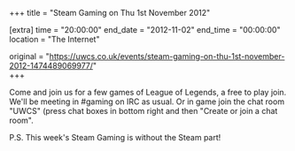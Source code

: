 +++
title = "Steam Gaming on Thu 1st November 2012"

[extra]
time = "20:00:00"
end_date = "2012-11-02"
end_time = "00:00:00"
location = "The Internet"

original = "https://uwcs.co.uk/events/steam-gaming-on-thu-1st-november-2012-1474489069977/"    
+++

Come and join us for a few games of League of Legends, a free to play join. We'll be meeting in \#gaming on IRC as usual. Or in game join the chat room "UWCS" (press chat boxes in bottom right and then "Create or join a chat room".

P.S. This week's Steam Gaming is without the Steam part\!

